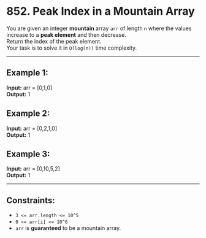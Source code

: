 # 852. Peak Index in a Mountain Array

You are given an integer **mountain** array `arr` of length `n` where the values increase to a **peak element** and then decrease.  
Return the index of the peak element.  
Your task is to solve it in `O(log(n))` time complexity.

---

## Example 1:
**Input:** arr = [0,1,0]  
**Output:** 1  

## Example 2:
**Input:** arr = [0,2,1,0]  
**Output:** 1  

## Example 3:
**Input:** arr = [0,10,5,2]  
**Output:** 1  

---

## Constraints:
- `3 <= arr.length <= 10^5`  
- `0 <= arr[i] <= 10^6`  
- `arr` is **guaranteed** to be a mountain array.

